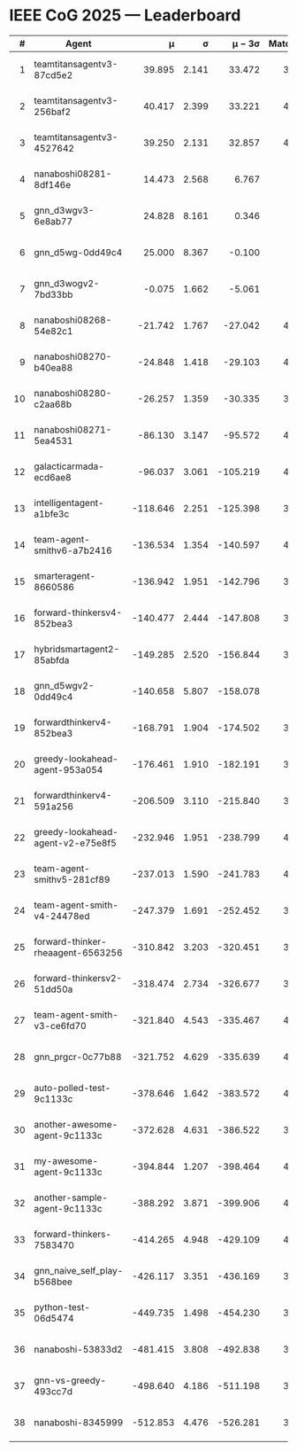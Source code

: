 # IEEE CoG 2025 — Leaderboard

| # | Agent | μ | σ | μ − 3σ | Matches | Updated |
|---:|---|---:|---:|---:|---:|---|
| 1 | teamtitansagentv3-87cd5e2 | 39.895 | 2.141 | 33.472 | 3800 | 2025-08-29 16:56 |
| 2 | teamtitansagentv3-256baf2 | 40.417 | 2.399 | 33.221 | 4260 | 2025-08-29 16:56 |
| 3 | teamtitansagentv3-4527642 | 39.250 | 2.131 | 32.857 | 4260 | 2025-08-29 16:56 |
| 4 | nanaboshi08281-8df146e | 14.473 | 2.568 | 6.767 | 146 | 2025-08-29 16:56 |
| 5 | gnn_d3wgv3-6e8ab77 | 24.828 | 8.161 | 0.346 | 118 | 2025-08-29 16:56 |
| 6 | gnn_d5wg-0dd49c4 | 25.000 | 8.367 | -0.100 | 80 | 2025-08-29 16:56 |
| 7 | gnn_d3wogv2-7bd33bb | -0.075 | 1.662 | -5.061 | 164 | 2025-08-29 16:56 |
| 8 | nanaboshi08268-54e82c1 | -21.742 | 1.767 | -27.042 | 4240 | 2025-08-29 16:56 |
| 9 | nanaboshi08270-b40ea88 | -24.848 | 1.418 | -29.103 | 4300 | 2025-08-29 16:56 |
| 10 | nanaboshi08280-c2aa68b | -26.257 | 1.359 | -30.335 | 3680 | 2025-08-29 16:56 |
| 11 | nanaboshi08271-5ea4531 | -86.130 | 3.147 | -95.572 | 4420 | 2025-08-29 16:56 |
| 12 | galacticarmada-ecd6ae8 | -96.037 | 3.061 | -105.219 | 4220 | 2025-08-29 16:56 |
| 13 | intelligentagent-a1bfe3c | -118.646 | 2.251 | -125.398 | 3795 | 2025-08-29 16:56 |
| 14 | team-agent-smithv6-a7b2416 | -136.534 | 1.354 | -140.597 | 4380 | 2025-08-29 16:56 |
| 15 | smarteragent-8660586 | -136.942 | 1.951 | -142.796 | 3407 | 2025-08-29 16:56 |
| 16 | forward-thinkersv4-852bea3 | -140.477 | 2.444 | -147.808 | 3260 | 2025-08-29 16:56 |
| 17 | hybridsmartagent2-85abfda | -149.285 | 2.520 | -156.844 | 3585 | 2025-08-29 16:56 |
| 18 | gnn_d5wgv2-0dd49c4 | -140.658 | 5.807 | -158.078 | 120 | 2025-08-29 16:56 |
| 19 | forwardthinkerv4-852bea3 | -168.791 | 1.904 | -174.502 | 3188 | 2025-08-29 16:56 |
| 20 | greedy-lookahead-agent-953a054 | -176.461 | 1.910 | -182.191 | 3812 | 2025-08-29 16:56 |
| 21 | forwardthinkerv4-591a256 | -206.509 | 3.110 | -215.840 | 3649 | 2025-08-29 16:56 |
| 22 | greedy-lookahead-agent-v2-e75e8f5 | -232.946 | 1.951 | -238.799 | 4004 | 2025-08-29 16:56 |
| 23 | team-agent-smithv5-281cf89 | -237.013 | 1.590 | -241.783 | 4360 | 2025-08-29 16:56 |
| 24 | team-agent-smith-v4-24478ed | -247.379 | 1.691 | -252.452 | 3838 | 2025-08-29 16:56 |
| 25 | forward-thinker-rheaagent-6563256 | -310.842 | 3.203 | -320.451 | 3562 | 2025-08-29 16:56 |
| 26 | forward-thinkersv2-51dd50a | -318.474 | 2.734 | -326.677 | 3882 | 2025-08-29 16:56 |
| 27 | team-agent-smith-v3-ce6fd70 | -321.840 | 4.543 | -335.467 | 4638 | 2025-08-29 16:56 |
| 28 | gnn_prgcr-0c77b88 | -321.752 | 4.629 | -335.639 | 4090 | 2025-08-29 16:56 |
| 29 | auto-polled-test-9c1133c | -378.646 | 1.642 | -383.572 | 4420 | 2025-08-29 16:56 |
| 30 | another-awesome-agent-9c1133c | -372.628 | 4.631 | -386.522 | 3820 | 2025-08-29 16:56 |
| 31 | my-awesome-agent-9c1133c | -394.844 | 1.207 | -398.464 | 4440 | 2025-08-29 16:56 |
| 32 | another-sample-agent-9c1133c | -388.292 | 3.871 | -399.906 | 4400 | 2025-08-29 16:56 |
| 33 | forward-thinkers-7583470 | -414.265 | 4.948 | -429.109 | 4200 | 2025-08-29 16:56 |
| 34 | gnn_naive_self_play-b568bee | -426.117 | 3.351 | -436.169 | 3600 | 2025-08-29 16:56 |
| 35 | python-test-06d5474 | -449.735 | 1.498 | -454.230 | 3590 | 2025-08-29 16:56 |
| 36 | nanaboshi-53833d2 | -481.415 | 3.808 | -492.838 | 3100 | 2025-08-29 16:56 |
| 37 | gnn-vs-greedy-493cc7d | -498.640 | 4.186 | -511.198 | 3260 | 2025-08-29 16:56 |
| 38 | nanaboshi-8345999 | -512.853 | 4.476 | -526.281 | 3360 | 2025-08-29 16:56 |
